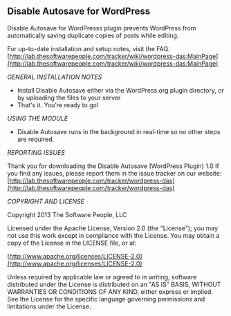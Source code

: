 Disable Autosave for WordPress
-------
Disable Autosave for WordPresss plugin prevents WordPress from automatically saving duplicate copies of posts while editing.

For up-to-date installation and setup notes, visit the FAQ:
[http://lab.thesoftwarepeople.com/tracker/wiki/wordpress-das:MainPage](http://lab.thesoftwarepeople.com/tracker/wiki/wordpress-das:MainPage)


*GENERAL INSTALLATION NOTES*

- Install Disable Autosave either via the WordPress.org plugin directory, or by uploading the files to your server
- That's it. You're ready to go!

*USING THE MODULE*

- Disable Autosave runs in the background in real-time so no other steps are required.

*REPORTING ISSUES*

Thank you for downloading the Disable Autosave (WordPress Plugin) 1.0
If you find any issues, please report them in the issue tracker on our website:
[http://lab.thesoftwarepeople.com/tracker/wordpress-das](http://lab.thesoftwarepeople.com/tracker/wordpress-das)

*COPYRIGHT AND LICENSE*

Copyright 2013 The Software People, LLC

Licensed under the Apache License, Version 2.0 (the "License");
you may not use this work except in compliance with the License.
You may obtain a copy of the License in the LICENSE file, or at:

  [http://www.apache.org/licenses/LICENSE-2.0](http://www.apache.org/licenses/LICENSE-2.0)

Unless required by applicable law or agreed to in writing, software
distributed under the License is distributed on an "AS IS" BASIS,
WITHOUT WARRANTIES OR CONDITIONS OF ANY KIND, either express or implied.
See the License for the specific language governing permissions and
limitations under the License.
